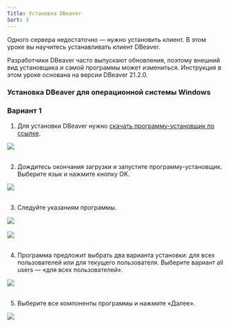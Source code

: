 ```yaml
---
Title: Установка DBeaver
Sort: 3
---
```


Одного сервера недостаточно — нужно установить клиент. В этом уроке вы научитесь устанавливать клиент DBeaver. 

Разработчики DBeaver часто выпускают обновления, поэтому внешний вид установщика и самой программы может измениться. Инструкция в этом уроке основана на версии DBeaver 21.2.0.

### Установка DBeaver для операционной системы Windows

### Вариант 1

1. Для установки DBeaver нужно [скачать программу-установщик по ссылке](https://dbeaver.io/download/).

<img src="%base_url%/images/3.0_1440_1637314003.png">
<br><br>

2. Дождитесь окончания загрузки и запустите программу-установщик. Выберите язык и нажмите кнопку OK.

<img src="%base_url%/images/3.1_1440_1637314031.png">
<br><br>

3. Следуйте указаниям программы.

<img src="%base_url%/images/3.2_1440_1637314062.png">
<br><br>

<img src="%base_url%/images/3.3_1440_1637314067.png">
<br><br>

4. Программа предложит выбрать два варианта установки: для всех пользователей или для текущего пользователя. Выберите вариант all users — «для всех пользователей».

<img src="%base_url%/images/3.4_1440_1637314114.png">
<br><br>

5. Выберите все компоненты программы и нажмите «Далее».

<img src="%base_url%/images/3.5_1440_1637314134.png">
<br><br>

